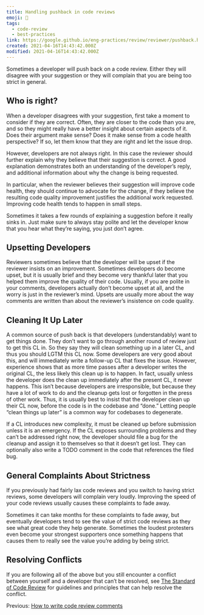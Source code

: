 ```yaml
---
title: Handling pushback in code reviews
emoji: 📝
tags:
  - code-review
  - best-practices
link: https://google.github.io/eng-practices/review/reviewer/pushback.html
created: 2021-04-16T14:43:42.000Z
modified: 2021-04-16T14:43:42.000Z
---
```


Sometimes a developer will push back on a code review. Either they will disagree with your suggestion or they will complain that you are being too strict in general.

## Who is right?

When a developer disagrees with your suggestion, first take a moment to consider if they are correct. Often, they are closer to the code than you are, and so they might really have a better insight about certain aspects of it. Does their argument make sense? Does it make sense from a code health perspective? If so, let them know that they are right and let the issue drop.

However, developers are not always right. In this case the reviewer should further explain why they believe that their suggestion is correct. A good explanation demonstrates both an understanding of the developer’s reply, and additional information about why the change is being requested.

In particular, when the reviewer believes their suggestion will improve code health, they should continue to advocate for the change, if they believe the resulting code quality improvement justifies the additional work requested. Improving code health tends to happen in small steps.

Sometimes it takes a few rounds of explaining a suggestion before it really sinks in. Just make sure to always stay polite and let the developer know that you hear what they’re saying, you just don’t agree.

## Upsetting Developers

Reviewers sometimes believe that the developer will be upset if the reviewer insists on an improvement. Sometimes developers do become upset, but it is usually brief and they become very thankful later that you helped them improve the quality of their code. Usually, if you are polite in your comments, developers actually don’t become upset at all, and the worry is just in the reviewer’s mind. Upsets are usually more about the way comments are written than about the reviewer’s insistence on code quality.

## Cleaning It Up Later

A common source of push back is that developers (understandably) want to get things done. They don’t want to go through another round of review just to get this CL in. So they say they will clean something up in a later CL, and thus you should LGTM this CL now. Some developers are very good about this, and will immediately write a follow-up CL that fixes the issue. However, experience shows that as more time passes after a developer writes the original CL, the less likely this clean up is to happen. In fact, usually unless the developer does the clean up immediately after the present CL, it never happens. This isn’t because developers are irresponsible, but because they have a lot of work to do and the cleanup gets lost or forgotten in the press of other work. Thus, it is usually best to insist that the developer clean up their CL now, before the code is in the codebase and “done.” Letting people “clean things up later” is a common way for codebases to degenerate.

If a CL introduces new complexity, it must be cleaned up before submission unless it is an emergency. If the CL exposes surrounding problems and they can’t be addressed right now, the developer should file a bug for the cleanup and assign it to themselves so that it doesn’t get lost. They can optionally also write a TODO comment in the code that references the filed bug.

## General Complaints About Strictness

If you previously had fairly lax code reviews and you switch to having strict reviews, some developers will complain very loudly. Improving the speed of your code reviews usually causes these complaints to fade away.

Sometimes it can take months for these complaints to fade away, but eventually developers tend to see the value of strict code reviews as they see what great code they help generate. Sometimes the loudest protesters even become your strongest supporters once something happens that causes them to really see the value you’re adding by being strict.

## Resolving Conflicts

If you are following all of the above but you still encounter a conflict between yourself and a developer that can’t be resolved, see [The Standard of Code Review](https://google.github.io/eng-practices/review/reviewer/standard.html) for guidelines and principles that can help resolve the conflict.

Previous: [How to write code review comments](https://lkcozy.github.io/code-notes/programming/how_to_write_code_review_comments)
